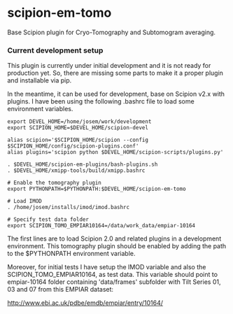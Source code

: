 # scipion-em-tomo

Base Scipion plugin for Cryo-Tomography  and Subtomogram averaging.

### Current development setup
This plugin is currently under initial development and it is not ready for production yet. So, there are missing some parts to make it a proper plugin and installable via pip. 

In the meantime, it can be used for development, base on Scipion v2.x with plugins. I have been using the following .bashrc file to load some environment variables. 

```
export DEVEL_HOME=/home/josem/work/development
export SCIPION_HOME=$DEVEL_HOME/scipion-devel

alias scipion='$SCIPION_HOME/scipion --config $SCIPION_HOME/config/scipion-plugins.conf'
alias plugins='scipion python $DEVEL_HOME/scipion-scripts/plugins.py'

. $DEVEL_HOME/scipion-em-plugins/bash-plugins.sh
. $DEVEL_HOME/xmipp-tools/build/xmipp.bashrc

# Enable the tomography plugin
export PYTHONPATH=$PYTHONPATH:$DEVEL_HOME/scipion-em-tomo

# Load IMOD
. /home/josem/installs/imod/imod.bashrc

# Specify test data folder
export SCIPION_TOMO_EMPIAR10164=/data/work_data/empiar-10164
```

The first lines are to load Scipion 2.0 and related plugins in a development environment. 
This tomography plugin should be enabled by adding the path to the $PYTHONPATH environment variable. 

Moreover, for initial tests I have setup the IMOD variable and also the SCIPION_TOMO_EMPIAR10164, as test data. 
This variable should point to empiar-10164 folder containing 'data/frames' subfolder with Tilt Series 01, 03 and 07 from this EMPIAR dataset: 

http://www.ebi.ac.uk/pdbe/emdb/empiar/entry/10164/




